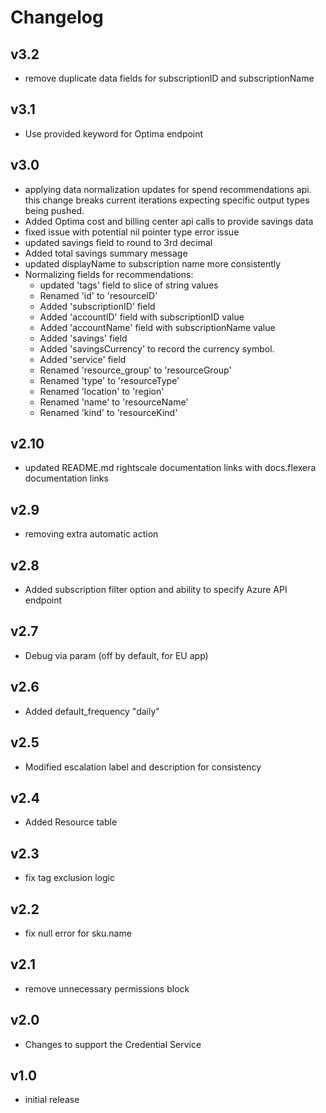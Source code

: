 # Changelog

## v3.2

- remove duplicate data fields for subscriptionID and subscriptionName

## v3.1

- Use provided keyword for Optima endpoint

## v3.0

- applying data normalization updates for spend recommendations api. this change breaks current iterations expecting specific output types being pushed.
- Added Optima cost and billing center api calls to provide savings data
- fixed issue with potential nil pointer type error issue
- updated savings field to round to 3rd decimal
- Added total savings summary message
- updated displayName to subscription name more consistently
- Normalizing fields for recommendations:
  - updated 'tags' field to slice of string values
  - Renamed 'id' to 'resourceID'
  - Added 'subscriptionID' field
  - Added 'accountID' field with subscriptionID value
  - Added 'accountName' field with subscriptionName value
  - Added 'savings' field
  - Added 'savingsCurrency' to record the currency symbol.
  - Added 'service' field
  - Renamed 'resource_group' to 'resourceGroup'
  - Renamed 'type' to 'resourceType'
  - Renamed 'location' to 'region'
  - Renamed 'name' to 'resourceName'
  - Renamed 'kind' to 'resourceKind'

## v2.10

- updated README.md rightscale documentation links with docs.flexera documentation links

## v2.9

- removing extra automatic action

## v2.8

- Added subscription filter option and ability to specify Azure API endpoint

## v2.7

- Debug via param (off by default, for EU app)

## v2.6

- Added default_frequency "daily"

## v2.5

- Modified escalation label and description for consistency

## v2.4

- Added Resource table

## v2.3

- fix tag exclusion logic

## v2.2

- fix null error for sku.name

## v2.1

- remove unnecessary permissions block

## v2.0

- Changes to support the Credential Service

## v1.0

- initial release
